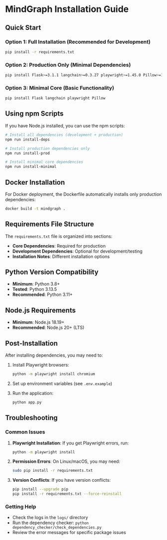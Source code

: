 # MindGraph Installation Guide

## Quick Start

### Option 1: Full Installation (Recommended for Development)
```bash
pip install -r requirements.txt
```

### Option 2: Production Only (Minimal Dependencies)
```bash
pip install Flask>=3.1.1 langchain>=0.3.27 playwright>=1.45.0 Pillow>=10.4.0 requests>=2.32.0 aiohttp>=3.9.0 PyYAML>=6.0.1 python-dotenv>=1.0.1 nest_asyncio>=1.6.0 pyee>=13.0.0 psutil>=6.0.0 typing-extensions>=4.12.0 pydantic>=2.10.0 structlog>=24.1.0 cryptography>=42.0.0
```

### Option 3: Minimal Core (Basic Functionality)
```bash
pip install Flask langchain playwright Pillow
```

## Using npm Scripts

If you have Node.js installed, you can use the npm scripts:

```bash
# Install all dependencies (development + production)
npm run install-deps

# Install production dependencies only
npm run install-prod

# Install minimal core dependencies
npm run install-minimal
```

## Docker Installation

For Docker deployment, the Dockerfile automatically installs only production dependencies:

```bash
docker build -t mindgraph .
```

## Requirements File Structure

The `requirements.txt` file is organized into sections:

- **Core Dependencies**: Required for production
- **Development Dependencies**: Optional for development/testing
- **Installation Notes**: Different installation options

## Python Version Compatibility

- **Minimum**: Python 3.8+
- **Tested**: Python 3.13.5
- **Recommended**: Python 3.11+

## Node.js Requirements

- **Minimum**: Node.js 18.19+
- **Recommended**: Node.js 20+ (LTS)

## Post-Installation

After installing dependencies, you may need to:

1. Install Playwright browsers:
   ```bash
   python -m playwright install chromium
   ```

2. Set up environment variables (see `.env.example`)

3. Run the application:
   ```bash
   python app.py
   ```

## Troubleshooting

### Common Issues

1. **Playwright Installation**: If you get Playwright errors, run:
   ```bash
   python -m playwright install
   ```

2. **Permission Errors**: On Linux/macOS, you may need:
   ```bash
   sudo pip install -r requirements.txt
   ```

3. **Version Conflicts**: If you have version conflicts:
   ```bash
   pip install --upgrade pip
   pip install -r requirements.txt --force-reinstall
   ```

### Getting Help

- Check the logs in the `logs/` directory
- Run the dependency checker: `python dependency_checker/check_dependencies.py`
- Review the error messages for specific package issues
